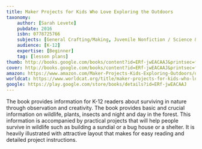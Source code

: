 ```yaml
---
title: Maker Projects for Kids Who Love Exploring the Outdoors
taxonomy:
	author: [Sarah Levete]
	pubdate: 2016
	isbn: 0778725766
	subjects: [General Crafting/Making, Juvenile Nonfiction / Science & Nature / Experiments & Projects]
	audience: [K-12]
	expertise: [Beginner]
	tag: [lesson plans]
thumb: http://books.google.com/books/content?id=ERf-jwEACAAJ&printsec=frontcover&img=1&zoom=1&imgtk=AFLRE70vPHNyT5-hhOReCVJp5c5OpcARaM-k_NYuNYBPVisXF_XHAvJOEDF61GbCF8f3Gbk5UC8fvoRAuieUGn4sCyTgxHTGwJKH8srrxQ5X7YcQMurL4385EkOkXnEvS7ytuRsrTbQ2&source=gbs_api
cover: http://books.google.com/books/content?id=ERf-jwEACAAJ&printsec=frontcover&img=1&zoom=1&imgtk=AFLRE70vPHNyT5-hhOReCVJp5c5OpcARaM-k_NYuNYBPVisXF_XHAvJOEDF61GbCF8f3Gbk5UC8fvoRAuieUGn4sCyTgxHTGwJKH8srrxQ5X7YcQMurL4385EkOkXnEvS7ytuRsrTbQ2&source=gbs_api
amazon: https://www.amazon.com/Maker-Projects-Kids-Exploring-Outdoors/dp/0778725766/ref=sr_1_1?keywords=Maker+projects+for+kids+who+love+exploring+the+outdoors&qid=1569876862&s=gateway&sr=8-1
worldcat: https://www.worldcat.org/title/maker-projects-for-kids-who-love-exploring-the-outdoors/oclc/1032583779&referer=brief_results
google: https://play.google.com/store/books/details?id=ERf-jwEACAAJ
---
```

The book provides information for K-12 readers about surviving in nature through observation and creativity. The book provides basic and crucial information on wildlife, plants, insects and night and day in the forest. This information is accompanied by practical projects that will help people survive in wildlife such as building a sundial or a bug house or a shelter. It is heavily illustrated with attractive layout that makes for easy reading and detailed project instructions.